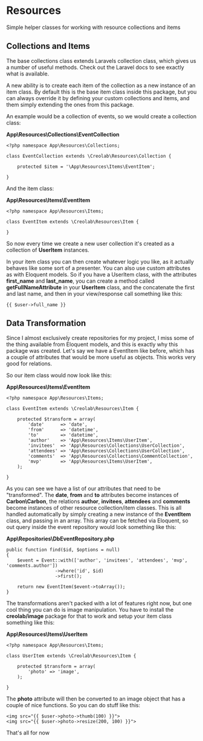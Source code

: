 # Resources

Simple helper classes for working with resource collections and items

## Collections and Items

The base collections class extends Laravels collection class, which gives us a number of useful methods. Check out the Laravel docs to see exactly what is available.

A new ability is to create each item of the collection as a new instance of an item class. By default this is the base item class inside this package, but you can always override it by defining your custom collections and items, and them simply extending the ones from this package.

An example would be a collection of events, so we would create a collection class:

**App\Resources\Collections\EventCollection**

    <?php namespace App\Resources\Collections;
    
    class EventCollection extends \Creolab\Resources\Collection {
        
        protected $item = '\App\Resources\Items\EventItem';
        
    }

And the item class:

**App\Resources\Items\EventItem**

    <?php namespace App\Resources\Items;
    
    class EventItem extends \Creolab\Resources\Item {
    
    }

So now every time we create a new user collection it's created as a collection of **UserItem** instances.

In your item class you can then create whatever logic you like, as it actually behaves like some sort of a presenter.
You can also use custom attributes as with Eloquent models. So if you have a UserItem class, with the attributes **first_name** and **last_name**, you can create a method called **getFullNameAttribute** in your **UserItem** class, and the concatenate the first and last name, and then in your view/response call something like this:

    {{ $user->full_name }}

## Data Transformation

Since I almost exclusively create repositories for my project, I miss some of the thing available from Eloquent models, and this is exactly why this package was created. Let's say we have a EventItem like before, which has a couple of attributes that would be more useful as objects. This works very good for relations.

So our item class would now look like this:

**App\Resources\Items\EventItem**

    <?php namespace App\Resources\Items;
    
    class EventItem extends \Creolab\Resources\Item {
    
        protected $transform = array(
            'date'      => 'date',
            'from'      => 'datetime',
            'to'        => 'datetime',
            'author'    => 'App\Resources\Items\UserItem',
            'invitees'  => 'App\Resources\Collections\UserCollection',
            'attendees' => 'App\Resources\Collections\UserCollection',
            'comments'  => 'App\Resources\Collections\CommentCollection',
            'mvp'       => 'App\Resources\Items\UserItem',
        );
    
    }

As you can see we have a list of our attributes that need to be "transformed". The **date**, **from** and **to**  attributes become instances of **Carbon\Carbon**, the relations **author**, **invitees**, **attendees** and **comments** become instances of other resource collection/item classes. This is all handled automatically by simply creating a new instance of the **EventItem** class, and passing in an array. This array can be fetched via Eloquent, so out query inside the event repository would look something like this:

**App\Repositories\DbEventRepository.php**

    public function find($id, $options = null)
    {
        $event = Event::with(['author', 'invitees', 'attendees', 'mvp', 'comments.author'])
                      ->where('id', $id)
                      ->first();
        
        return new EventItem($event->toArray());
    }

The transformations aren't packed with a lot of features right now, but one cool thing you can do is image manipulation. You have to install the **creolab/image** package for that to work and setup your item class something like this:

**App\Resources\Items\UserItem**

    <?php namespace App\Resources\Items;
    
    class UserItem extends \Creolab\Resources\Item {
    
        protected $transform = array(
            'photo' => 'image',
        );
    
    }

The **photo** attribute will then be converted to an image object that has a couple of nice functions. So you can do stuff like this:

    <img src="{{ $user->photo->thumb(100) }}">
    <img src="{{ $user->photo->resize(200, 100) }}">

That's all for now

